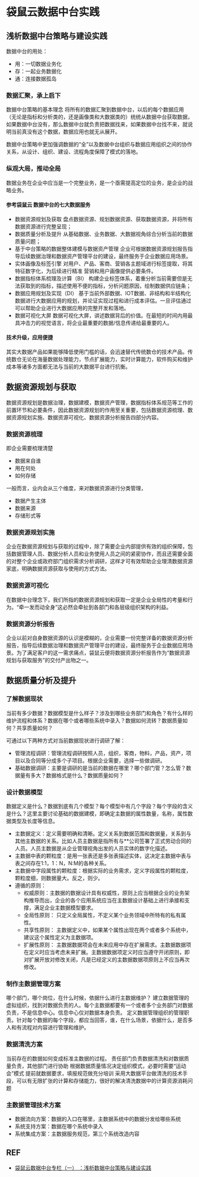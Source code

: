 # 袋鼠云数据中台实践

## 浅析数据中台策略与建设实践

数据中台的用处：

* 用：一切数据业务化
* 存：一起业务数据化
* 通：连接数据孤岛

### 数据汇聚，承上启下

数据中台策略的基本理念 将所有的数据汇聚到数据中台，以后的每个数据应用（无论是指标和分析类的，还是画像类和大数据类的）统统从数据中台获取数据，如果数据中台没有，那么数据中台就负责把数据找来，如果数据中台找不来，就说明当前真没有这个数据，数据应用也就无从展开。

数据中台策略中更加强调数据的“全”以及数据中台组织与数据应用组织之间的协作关系，从设计、组织、建设、流程角度保障了模式的落地。

### 纵观大局，推动全局

数据业务在企业中应当是一个完整业务，是一个亟需提高定位的业务，是企业的战略业务。

#### 参考袋鼠云 数据中台的七大数据服务

* 数据资源规划及获取 盘点数据资源、规划数据资源、获取数据资源，并将所有数据资源进行完整呈现；
* 数据质量分析及提升 从基础数据、业务数据、大数据视角综合分析当前的数据质量问题；
* 基于中台策略的数据整体建模与数据资产管理 企业可根据数据资源规划报告指导后续数据治理和数据资产管理平台的建设，最终服务于企业数据应用场景。
* 实体画像及标签引擎 对用户、产品、客商、营销各主题域进行标签提取，将其特征数字化，为后续进行精准 营销和用户画像提供必要条件。
* 数据指标体系梳理及计算（BI） 构建企业标签体系，着重分析当前需要但是无法获取到的指标，描述使用不便的指标，分析问题原因，绘制数据供应链条；
* 数据应用规划及实现（DI） 基于当前外部数据、IOT数据、非结构和半结构化数据进行大数据应用的规划，并论证实现过程和进行成本评估。一旦评估通过可以帮助企业进行大数据应用的完整开发和落地。
* 数据可视化大屏 数据可视化大屏，讲述数据背后的价值。在最短的时间内用最具冲击力的视觉语言，将企业最重要的数据/信息传递给最重要的人。

#### 技术升级，应用便捷

其实大数据产品如果能够降低使用门槛的话，会迅速替代传统数仓的技术产品。传统数仓无论在海量数据处理能力，节点扩展能力，实时计算能力，软件购买和维护成本等诸多方面都无法与当前的大数据平台进行抗衡。

## 数据资源规划与获取

数据资源规划是数据治理，数据建模，数据资产管理，数据指标体系规范等工作的前置环节和必要条件，因此数据资源规划的作用至关重要，包括数据资源梳理、数据资源规划实施、数据资源可视化、数据资源分析报告四部分内容。

### 数据资源梳理

即企业需要梳理清楚

* 数据来自谁
* 用在何处
* 如何存储

一般而言，业内会从三个维度，来对数据资源进行分类管理，

* 数据产生主体
* 数据来源
* 存储形式等

### 数据资源规划实施

企业在数据资源规划与获取的过程中，除了需要企业内部提供有效的组织保障，包括数据管理人员、数据分析人员和业务使用人员之间的紧密协作，而且还需要全面的对整个企业或政府部门组织需求分析调研，这样才可有效帮助企业理清数据资源家底，明确数据资源获取与使用的方式方法。

### 数据资源可视化

在数据中台理念下，我们所指的数据资源规划和获取一定是企业全局性的考量和行为。“牵一发而动全身”这必然会牵扯到各部门和各层级组织架构的利益。

### 数据资源分析报告

企业以前对自身数据资源的认识是模糊的，企业需要一份完整详备的数据资源分析报告，指导后续数据治理和数据资产管理平台的建设，最终服务于企业数据应用场景。为了满足客户的这一需求痛点，袋鼠云便将数据资源分析报告作为“数据资源规划与获取服务”的交付产出物之一。

## 数据质量分析及提升

### 了解数据现状

当前有多少数据？数据模型是什么样子？涉及到哪些业务部门和角色？有什么样的维护流程和体系？数据在哪个或者哪些系统中录入？数据如何流转？数据质量如何？共享质量如何？

可通过以下两种方式对当前数据现状进行调研了解：

* 管理流程调研：管理流程调研按照人员，组织，客商，物料，产品，资产，项目以及合同等分成多个子项目。根据企业需要，选择一些做调研。
* 基础数据调研：主要是调研的是当前的数据在哪里？哪个部门管？怎么管？数据量有多大？数据格式是什么？数据质量如何？

### 设计数据模型

数据定义是什么？数据到底有几个模型？每个模型中有几个字段？每个字段的含义是什么？这里主要讨论基础的数据建模，即确定主数据的属性数量，名称，属性数据类型及长度等信息。

* 主数据定义：定义需要明确和清晰。定义关系到数据范围和数据量，关系到与其他主数据的关系。比如人员主数据是指所有与\*\*公司签署了正式劳动合同的人员。人员主数据是从企业管理视角出发的人员实体的数字化描述。
* 主数据中表的颗粒度：是用一张表还是多张表描述实体，这决定主数据中表与表之间存在1:1，1：N，N:M的各种关系。
* 主数据中字段属性的颗粒度：根据实际的业务需求，定义字段属性的颗粒度，颗粒度细，则数据量大。反之，则少。
* 遵循的原则：
  * 权威原则：主数据的数据设计具有权威性，原则上应当根据企业的业务架构推导而出，企业的各个应用系统应当在主数据设计基础上进行承接和支撑，满足企业主数据模型要求。
  * 全局性原则： 只定义全局属性，不定义某个业务领域中所特有的私有属性。
  * 共享性原则： 主数据定义中，如果某个属性出现在两个或者多个系统中，建议这个属性定义为主数据项。
  * 扩展性原则： 主数据数据项会在未来应用中存在扩展需求。主数据数据项在定义时应当考虑未来扩展。主数据数据项定义时应当遵守开闭原则，即对扩展开放对修改关闭，凡是已经定义的主数据数据项原则上不应当再次修改。

### 制作主数据管理方案

哪个部门，哪个岗位，在什么时候，依据什么进行主数据维护？ 建立数据管理的虚拟组织，找到对数据负责的人。每个主数据都要有一个或者多个业务部门对数据负责，不是信息中心。信息中心仅对数据本身负责。 定义数据管理组织的管理职责。针对每个数据的每个字段，都应当回答，谁，在什么场景，依据什么，是否多人和有流程对内容进行管理和维护。

### 数据清洗方案

当前存在的数据如何变成标准主数据的过程。 责任部门负责数据清洗和对数据质量负责，其他部门进行协助 根据数据质量情况决定组织模式，必要时需要“运动会”模式 提前就数据要求，填报规范做充分培训 采用大数据平台做清洗的技术手段，可以有无限扩张的计算和存储能力，很好的解决清洗数据中的计算资源消耗问题

### 主数据管理技术方案

* 数据流向方案：数据的入口在哪里，主数据系统中的数据分发给哪些系统
* 系统支持方案：数据在哪个系统中录入
* 系统集成方案：主数据服务规范，第三个系统改造内容

## REF

* [袋鼠云数据中台专栏（一） ：浅析数据中台策略与建设实践](https://mp.weixin.qq.com/s?spm=a2c4e.11153940.blogcont630211.15.46223266gVWlRR&\_\_biz=MzIzOTEzMDU1Mg==\&mid=2652271376\&idx=1\&sn=630c031dac8976f1143d4636428477a6\&chksm=f2cc11c7c5bb98d1e635f412c7e3fcf7e6482fbbc2b193346b00de8faf4f3ff9c75be13c83d4\&scene=21#wechat\_redirect)
